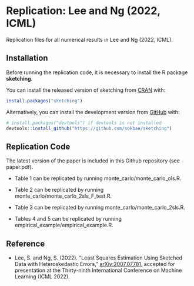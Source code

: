 
<!-- README.md is generated from README.Rmd. Please edit that file -->

# Replication: Lee and Ng (2022, ICML)

Replication files for all numerical results in Lee and Ng (2022, ICML).

## Installation

Before running the replication code, it is necessary to install the R
package **sketching**.

You can install the released version of sketching from
[CRAN](https://CRAN.R-project.org) with:

``` r
install.packages("sketching")
```

Alternatively, you can install the development version from
[GitHub](https://github.com/) with:

``` r
# install.packages("devtools") if devtools is not installed
devtools::install_github("https://github.com/sokbae/sketching")
```

## Replication Code

The latest version of the paper is included in this Github repository
(see paper.pdf).

-   Table 1 can be replicated by running monte_carlo/monte_carlo_ols.R.

-   Table 2 can be replicated by running
    monte_carlo/monte_carlo_2sls_F\_test.R.

-   Table 3 can be replicated by running monte_carlo/monte_carlo_2sls.R.

-   Tables 4 and 5 can be replicated by running
    empirical_example/empirical_example.R.

## Reference

-   Lee, S. and Ng, S. (2022). “Least Squares Estimation Using Sketched
    Data with Heteroskedastic Errors,”
    [arXiv:2007.07781](https://arxiv.org/abs/2007.07781), accepted for
    presentation at the Thirty-ninth International Conference on Machine
    Learning (ICML 2022).
